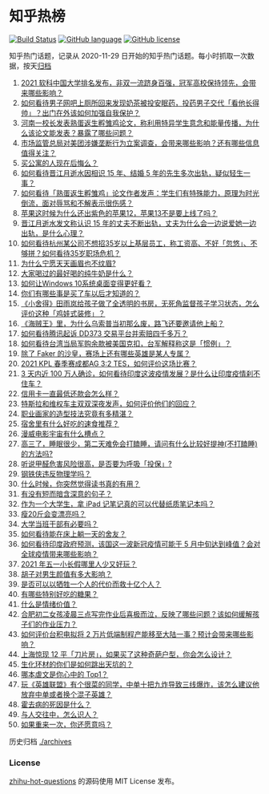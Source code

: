 # 知乎热榜
[![Build Status](https://github.com/ToWeLong/zhihu-hot-questions/workflows/CI/badge.svg)](https://github.com/ToWeLong/zhihu-hot-questions/actions)
[![GitHub language](https://img.shields.io/badge/language-golang-orange.svg)](https://golang.org/)
[![GitHub license](https://img.shields.io/github/license/ToWeLong/zhihu-hot-questions)](https://github.com/ToWeLong/zhihu-hot-questions/blob/main/LICENSE)

知乎热门话题，记录从 2020-11-29 日开始的知乎热门话题。每小时抓取一次数据，按天[归档](./archives)

<!-- BEGIN -->

1. [2021 软科中国大学排名发布，非双一流跻身百强，冠军高校保持领先，会带来哪些影响？](https://www.zhihu.com/question/456588330)
1. [如何看待男子网吧上厕所回来发现奶茶被投安眠药，投药男子交代「看他长得帅」？出门在外该如何加强自我保护？](https://www.zhihu.com/question/456477743)
1. [河南一校长发表熟蛋返生孵雏鸡论文，称利用特异学生意念和能量传播，为什么该论文能发表？暴露了哪些问题？](https://www.zhihu.com/question/456600672)
1. [市场监管总局对美团涉嫌垄断行为立案调查，会带来哪些影响？还有哪些信息值得关注？](https://www.zhihu.com/question/456670358)
1. [买公寓的人现在后悔么？](https://www.zhihu.com/question/292382327)
1. [如何看待晋江月逝水因相识 15 年、结婚 5 年的先生多次出轨，疑似轻生一事？](https://www.zhihu.com/question/456456779)
1. [如何看待「熟蛋返生孵雏鸡」论文作者发声：学生们有特殊能力，原理为时光倒流，面对辱骂和不解表示很伤感？](https://www.zhihu.com/question/456639794)
1. [苹果这时候为什么还出紫色的苹果12，苹果13不是要上线了吗？](https://www.zhihu.com/question/455759423)
1. [晋江月逝水发文称认识 15 年的丈夫不断出轨，丈夫为什么会一边说爱她一边出轨，是什么心理？](https://www.zhihu.com/question/456437104)
1. [如何看待杭州某公司不想招35岁以上基层员工，称工资高、不好「忽悠」、不够拼？如何看待35岁职场危机？](https://www.zhihu.com/question/456103378)
1. [为什么宁愿天天画眉也不纹眉?](https://www.zhihu.com/question/360168698)
1. [大家喝过的最好喝的纯牛奶是什么？](https://www.zhihu.com/question/37973170)
1. [如何让Windows 10系统桌面变得更好看？](https://www.zhihu.com/question/45120814)
1. [你们有哪些事是买了车以后才知道的？](https://www.zhihu.com/question/31086102)
1. [《小舍得》田雨岚给孩子做了全透明的书房，无死角监督孩子学习状态，怎么评价这种「鸡娃式装修」？](https://www.zhihu.com/question/456247026)
1. [《海贼王》里，为什么乌索普当初那么废，路飞还要邀请他上船？](https://www.zhihu.com/question/456294379)
1. [如何看待腾讯起诉 DD373 交易平台并索赔四千多万？](https://www.zhihu.com/question/453578487)
1. [如何看待台湾当局军购余款被美国克扣，台军解释称这是「惯例」？](https://www.zhihu.com/question/456602898)
1. [除了 Faker 的沙皇，赛场上还有哪些英雄是某人专属？](https://www.zhihu.com/question/443771037)
1. [2021 KPL 春季赛成都AG 3:2 TES，如何评价这场比赛？](https://www.zhihu.com/question/456536490)
1. [3 天内近 100 万人确诊，如何看待印度这波疫情发展？是什么让印度疫情刹不住车？](https://www.zhihu.com/question/456445443)
1. [信用卡一直最低还款会怎么样？](https://www.zhihu.com/question/448302850)
1. [特斯拉和维权车主双双深夜发声，如何评价他们的回应？](https://www.zhihu.com/question/456587915)
1. [职业画家的造型技法究竟有多精湛？](https://www.zhihu.com/question/273919371)
1. [宿舍里有什么好吃的速食推荐？](https://www.zhihu.com/question/451613847)
1. [漫威电影宇宙有什么槽点？](https://www.zhihu.com/question/305191364)
1. [高三了，睡眠很少，第二天难免会打瞌睡，请问有什么比较好提神(不打瞌睡)的方法吗?](https://www.zhihu.com/question/309565178)
1. [听说甲醛危害风险很高，是否要为呼吸「投保」?](https://www.zhihu.com/question/455436050)
1. [钢铁侠违反物理学吗？](https://www.zhihu.com/question/278556408)
1. [什么时候，你突然觉得读书真的有用？](https://www.zhihu.com/question/453740380)
1. [有没有短而暗含深意的句子？](https://www.zhihu.com/question/443439850)
1. [作为一个大学生，拿 iPad 记笔记真的可以代替纸质笔记本吗？](https://www.zhihu.com/question/304770209)
1. [瘦20斤会变漂亮吗？](https://www.zhihu.com/question/392591592)
1. [大学当班干部有必要吗？](https://www.zhihu.com/question/295922396)
1. [如何看待能在床上躺一天的舍友？](https://www.zhihu.com/question/318657086)
1. [如何看待印度政府预测，该国这一波新冠疫情可能于 5 月中旬达到峰值？会对全球疫情带来哪些影响？](https://www.zhihu.com/question/456604776)
1. [2021 年五一小长假哪里人少又好玩？](https://www.zhihu.com/question/454525882)
1. [胡子对男生颜值有多大影响？](https://www.zhihu.com/question/294511640)
1. [是否可以以牺牲一个人的代价而救十亿个人？](https://www.zhihu.com/question/382523269)
1. [有哪些特别好吃的糖果？](https://www.zhihu.com/question/22631051)
1. [什么是情绪价值？](https://www.zhihu.com/question/326968879)
1. [合肥初二女孩凌晨三点写完作业后喜极而泣，反映了哪些问题？该如何缓解孩子们的作业压力？](https://www.zhihu.com/question/456173619)
1. [如何评价台积电拟将 2 万片低端制程产能移至大陆一事？预计会带来哪些影响？](https://www.zhihu.com/question/456306249)
1. [上海惊现 12 平「刀片房」，如果买了这种奇葩户型，你会怎么设计？](https://www.zhihu.com/question/455743955)
1. [生化环材的你们是如何跳出天坑的？](https://www.zhihu.com/question/453870771)
1. [哪本虐文是你心中的 Top1？](https://www.zhihu.com/question/419593520)
1. [玩《英雄联盟》有个很菜的同学，中单十把九炸导致三线爆炸，该怎么建议他放弃中单或者换个混子英雄？](https://www.zhihu.com/question/452787061)
1. [霍去病的死因是什么？](https://www.zhihu.com/question/23393068)
1. [与人交往中，怎么识人？](https://www.zhihu.com/question/325225784)
1. [如果重来一次，你还愿意吗？](https://www.zhihu.com/question/455152927)

<!-- END -->

历史归档 [./archives](./archives)


### License
[zhihu-hot-questions](https://github.com/towelong/zhihu-hot-questions) 的源码使用 MIT License 发布。